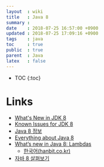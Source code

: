 ```yaml
---
layout  : wiki
title   : Java 8
summary : 
date    : 2018-07-25 16:57:00 +0900
updated : 2018-07-25 17:09:16 +0900
tags    : java
toc     : true
public  : true
parent  : Java
latex   : false
---
```

* TOC
{:toc}

# Links

* [What's New in JDK 8](http://www.oracle.com/technetwork/java/javase/8-whats-new-2157071.html )
* [Known Issues for JDK 8](http://www.oracle.com/technetwork/java/javase/8-known-issues-2157115.html )
* [Java 8 정보](https://www.java.com/ko/download/faq/java8.xml )
* [Everything about Java 8](http://www.techempower.com/blog/2013/03/26/everything-about-java-8/ )
* [What’s new in Java 8: Lambdas](https://www.oreilly.com/learning/whats-new-in-java-8-lambdas )
    * [한국어(hanbit.co.kr)](http://www.hanbit.co.kr/channel/category/category_view.html?cms_code=CMS2597357572&cate_cd= )
* [자바 8 살펴보기](http://www.moreagile.net/2014/04/AllAboutJava8.html )
